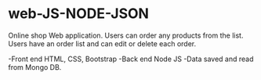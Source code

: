 # web-JS-NODE-JSON

Online shop Web application. Users can order any products from the list. Users have an order list and can edit or delete each order.

-Front end HTML, CSS, Bootstrap
-Back end Node JS
-Data saved and read from Mongo DB. 
